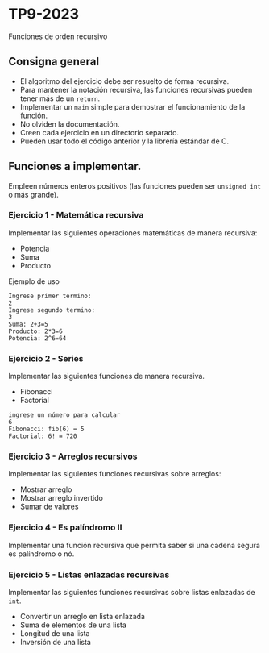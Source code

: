 # TP9-2023

Funciones de orden recursivo

## Consigna general
* El algoritmo del ejercicio debe ser resuelto de forma recursiva.
* Para mantener la notación recursiva, las funciones recursivas pueden tener más de un `return`.
* Implementar un `main` simple para demostrar el funcionamiento de la función.
* No olviden la documentación.
* Creen cada ejercicio en un directorio separado.
* Pueden usar todo el código anterior y la librería estándar de C.

## Funciones a implementar.
Empleen números enteros positivos (las funciones pueden ser `unsigned int` o más grande).

### Ejercicio 1 - Matemática recursiva
Implementar las siguientes operaciones matemáticas de manera recursiva:
* Potencia
* Suma
* Producto

Ejemplo de uso
```
Ingrese primer termino:
2
Ingrese segundo termino:
3
Suma: 2+3=5
Producto: 2*3=6
Potencia: 2^6=64
```

### Ejercicio 2 - Series
Implementar las siguientes funciones de manera recursiva.
* Fibonacci
* Factorial
```
ingrese un número para calcular
6
Fibonacci: fib(6) = 5
Factorial: 6! = 720
```
### Ejercicio 3 - Arreglos recursivos
Implementar las siguientes funciones recursivas sobre arreglos:
* Mostrar arreglo
* Mostrar arreglo invertido
* Sumar de valores

### Ejercicio 4 - Es palíndromo II
Implementar una función recursiva que permita saber si una cadena segura es palíndromo o nó.

### Ejercicio 5 - Listas enlazadas recursivas
Implementar las siguientes funciones recursivas sobre listas enlazadas de `int`.

* Convertir un arreglo en lista enlazada
* Suma de elementos de una lista
* Longitud de una lista
* Inversión de una lista

